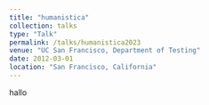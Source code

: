 ```yaml
---
title: "humanistica"
collection: talks
type: "Talk"
permalink: /talks/humanistica2023
venue: "UC San Francisco, Department of Testing"
date: 2012-03-01
location: "San Francisco, California"
---
```


hallo
